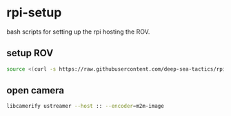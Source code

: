 # rpi-setup

bash scripts for setting up the rpi hosting the ROV.

## setup ROV

```sh
source <(curl -s https://raw.githubusercontent.com/deep-sea-tactics/rpi-setup/main/rov.sh)
```

## open camera

```sh
libcamerify ustreamer --host :: --encoder=m2m-image
```
